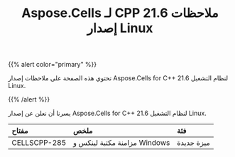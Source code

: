 ﻿---
title: Aspose.Cells لـ CPP 21.6 ملاحظات إصدار Linux
type: docs
weight: 10
url: /ar/cpp/aspose-cells-for-cpp-21-6-release-notes-linux/
---
{{% alert color="primary" %}} 

تحتوي هذه الصفحة على ملاحظات إصدار Aspose.Cells for C++ 21.6 لنظام التشغيل Linux.

{{% /alert %}} 

يسرنا أن نعلن عن إصدار Aspose.Cells for C++ 21.6 لنظام التشغيل Linux.

|**مفتاح**|**ملخص**|**فئة**|
|:- |:- |:- |
|CELLSCPP-285|مزامنة مكتبة لينكس و Windows|ميزة جديدة|
